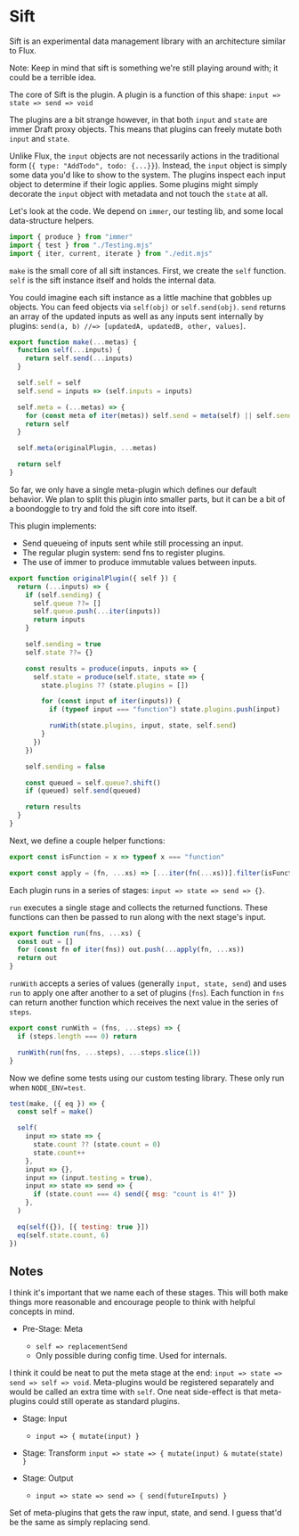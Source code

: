 # Sift

Sift is an experimental data management library with an architecture similar to
Flux.

Note: Keep in mind that sift is something we're still playing around with; it
could be a terrible idea.

The core of Sift is the plugin. A plugin is a function of this shape:
`input => state => send => void`

The plugins are a bit strange however, in that both `input` and `state` are
immer Draft proxy objects. This means that plugins can freely mutate both
`input` and `state`.

Unlike Flux, the `input` objects are not necessarily actions in the traditional
form (`{ type: "AddTodo", todo: {...}}`). Instead, the `input` object is simply
some data you'd like to show to the system. The plugins inspect each input
object to determine if their logic applies. Some plugins might simply decorate
the `input` object with metadata and not touch the `state` at all.

Let's look at the code. We depend on `immer`, our testing lib, and some local
data-structure helpers.

```mjs
import { produce } from "immer"
import { test } from "./Testing.mjs"
import { iter, current, iterate } from "./edit.mjs"
```

`make` is the small core of all sift instances. First, we create the `self`
function. `self` is the sift instance itself and holds the internal data.

You could imagine each sift instance as a little machine that gobbles up
objects. You can feed objects via `self(obj)` or `self.send(obj)`. `send`
returns an array of the updated inputs as well as any inputs sent internally by
plugins: `send(a, b) //=> [updatedA, updatedB, other, values]`.

```mjs
export function make(...metas) {
  function self(...inputs) {
    return self.send(...inputs)
  }

  self.self = self
  self.send = inputs => (self.inputs = inputs)

  self.meta = (...metas) => {
    for (const meta of iter(metas)) self.send = meta(self) || self.send
    return self
  }

  self.meta(originalPlugin, ...metas)

  return self
}
```

So far, we only have a single meta-plugin which defines our default behavior. We
plan to split this plugin into smaller parts, but it can be a bit of a
boondoggle to try and fold the sift core into itself.

This plugin implements:

- Send queueing of inputs sent while still processing an input.
- The regular plugin system: send fns to register plugins.
- The use of immer to produce immutable values between inputs.

```mjs
export function originalPlugin({ self }) {
  return (...inputs) => {
    if (self.sending) {
      self.queue ??= []
      self.queue.push(...iter(inputs))
      return inputs
    }

    self.sending = true
    self.state ??= {}

    const results = produce(inputs, inputs => {
      self.state = produce(self.state, state => {
        state.plugins ?? (state.plugins = [])

        for (const input of iter(inputs)) {
          if (typeof input === "function") state.plugins.push(input)

          runWith(state.plugins, input, state, self.send)
        }
      })
    })

    self.sending = false

    const queued = self.queue?.shift()
    if (queued) self.send(queued)

    return results
  }
}
```

Next, we define a couple helper functions:

```mjs
export const isFunction = x => typeof x === "function"

export const apply = (fn, ...xs) => [...iter(fn(...xs))].filter(isFunction)
```

Each plugin runs in a series of stages: `input => state => send => {}`.

`run` executes a single stage and collects the returned functions. These
functions can then be passed to run along with the next stage's input.

```mjs
export function run(fns, ...xs) {
  const out = []
  for (const fn of iter(fns)) out.push(...apply(fn, ...xs))
  return out
}
```

`runWith` accepts a series of values (generally `input, state, send`) and uses
`run` to apply one after another to a set of plugins (`fns`). Each function in
`fns` can return another function which receives the next value in the series of
`steps`.

```mjs
export const runWith = (fns, ...steps) => {
  if (steps.length === 0) return

  runWith(run(fns, ...steps), ...steps.slice(1))
}
```

Now we define some tests using our custom testing library. These only run when
`NODE_ENV=test`.

```mjs
test(make, ({ eq }) => {
  const self = make()

  self(
    input => state => {
      state.count ?? (state.count = 0)
      state.count++
    },
    input => {},
    input => (input.testing = true),
    input => state => send => {
      if (state.count === 4) send({ msg: "count is 4!" })
    },
  )

  eq(self({}), [{ testing: true }])
  eq(self.state.count, 6)
})
```

## Notes

I think it's important that we name each of these stages. This will both make
things more reasonable and encourage people to think with helpful concepts in
mind.

- Pre-Stage: Meta

  - `self => replacementSend`
  - Only possible during config time. Used for internals.

I think it could be neat to put the meta stage at the end:
`input => state => send => self => void`. Meta-plugins would be registered
separately and would be called an extra time with `self`. One neat side-effect
is that meta-plugins could still operate as standard plugins.

- Stage: Input

  - `input => { mutate(input) }`

- Stage: Transform `input => state => { mutate(input) & mutate(state) }`

- Stage: Output
  - `input => state => send => { send(futureInputs) }`

Set of meta-plugins that gets the raw input, state, and send. I guess that'd be
the same as simply replacing send.
